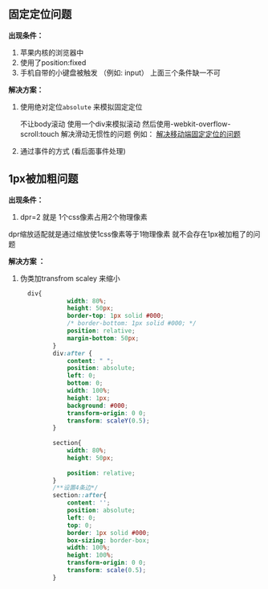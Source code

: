 
## 固定定位问题
**出现条件：**
1. 苹果内核的浏览器中
2. 使用了position:fixed  
3. 手机自带的小键盘被触发 （例如: input）
上面三个条件缺一不可

**解决方案：**
1. 使用绝对定位`absolute` 来模拟固定定位

    不让body滚动 使用一个div来模拟滚动 然后使用-webkit-overflow-scroll:touch 解决滑动无惯性的问题
    例如：
    [解决移动端固定定位的问题](page/mobile/[选修]移动端适配所需资料/01-移动端布局课件/22-解决固定定位的问题/解决移动端固定定位的问题.html ':include :type=iframe width=100% height=400px')

2. 通过事件的方式 (看后面事件处理)

## 1px被加粗问题

**出现条件：**

1. dpr=2 就是 1个css像素占用2个物理像素

dpr缩放适配就是通过缩放使1css像素等于1物理像素 就不会存在1px被加粗了的问题

**解决方案 ：**

1. 伪类加transfrom scaley 来缩小
   ```css
     div{
                width: 80%;
                height: 50px;
                border-top: 1px solid #000;
                /* border-bottom: 1px solid #000; */
                position: relative;
                margin-bottom: 50px;
            }
            div:after {
                content: " ";
                position: absolute;
                left: 0;
                bottom: 0;
                width: 100%;
                height: 1px;
                background: #000;
                transform-origin: 0 0;
                transform: scaleY(0.5);
            }
 
            section{
                width: 80%;
                height: 50px;
 
                position: relative;
            }
            /**设置4条边*/
            section::after{
                content: '';
                position: absolute;
                left: 0;
                top: 0;
                border: 1px solid #000;
                box-sizing: border-box;
                width: 100%;
                height: 100%;
                transform-origin: 0 0;
                transform: scale(0.5);
            }
 
   ```
   